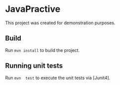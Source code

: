 # JavaPractive

This project was created for demonstration purposes.

## Build

Run `mvn install` to build the project. 

## Running unit tests

Run `mvn  test` to execute the unit tests via [Junit4].
